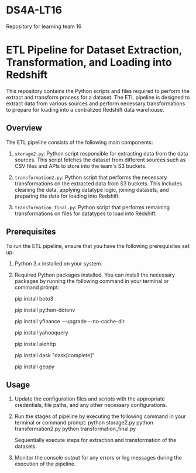 # DS4A-LT16
Repository for learning team 16
# ETL Pipeline for Dataset Extraction, Transformation, and Loading into Redshift

This repository contains the Python scripts and files required to perform the extract and transform process for a dataset. 
The ETL pipeline is designed to extract data from various sources and perform necessary transformations to prepare for loading into a centralized Redshift data warehouse.

## Overview

The ETL pipeline consists of the following main components:

1. `storage2.py`: Python script responsible for extracting data from the data sources. This script fetches the dataset from different sources such as CSV files and APIs to store into the team's S3 buckets.

2. `transformation2.py`: Python script that performs the necessary transformations on the extracted data from S3 buckets. This includes cleaning the data, applying datatype logic, joining datasets, and preparing the data for loading into Redshift.

3. `transformation_final.py`: Python script that performs remaining transformations on files for datatypes to load into Redshift. 

## Prerequisites

To run the ETL pipeline, ensure that you have the following prerequisites set up:

1. Python 3.x installed on your system.

2. Required Python packages installed. You can install the necessary packages by running the following command in your terminal or command prompt:

      pip install boto3
   
      pip install python-dotenv
   
      pip install yfinance --upgrade --no-cache-dir
   
      pip install yahooquery
   
      pip install aiohttp
   
      pip install dask "dask[complete]"
   
      pip install geopy

## Usage

1. Update the configuration files and scripts with the appropriate credentials, file paths, and any other necessary configurations.

2. Run the stages of pipeline by executing the following command in your terminal or command prompt:
       python storage2.py
       python transformation2.py
       python transformation_final.py
   
   Sequentially execute steps for extraction and transformation of the datasets. 
4. Monitor the console output for any errors or log messages during the execution of the pipeline.
